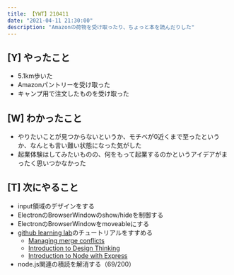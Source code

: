 ```yaml
---
title: 【YWT】210411
date: "2021-04-11 21:30:00"
description: "Amazonの荷物を受け取ったり、ちょっと本を読んだりした"
---
```


## [Y] やったこと

- 5.1km歩いた
- Amazonパントリーを受け取った
- キャンプ用で注文したものを受け取った

## [W] わかったこと

- やりたいことが見つからないというか、モチベが0近くまで至ったというか、なんとも言い難い状態になった気がした
- 起業体験はしてみたいものの、何をもって起業するのかというアイデアがまったく思いつかなかった

## [T] 次にやること

- input領域のデザインをする
- ElectronのBrowserWindowのshow/hideを制御する
- ElectronのBrowserWindowをmoveableにする
- [github learning lab](https://lab.github.com/githubtraining)のチュートリアルをすすめる
  - [Managing merge conflicts](https://lab.github.com/githubtraining/managing-merge-conflicts)
  - [Introduction to Design Thinking](https://lab.github.com/githubtraining/introduction-to-design-thinking)
  - [Introduction to Node with Express](https://lab.github.com/everydeveloper/introduction-to-node-with-express)
- node.js関連の積読を解消する（69/200）

<!-- https://twitter.com/camomile_cafe/status/1380848196914573312?s=20 -->
